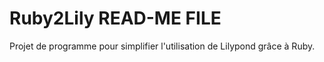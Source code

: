 Ruby2Lily READ-ME FILE
======================

Projet de programme pour simplifier l'utilisation de Lilypond grâce à Ruby.